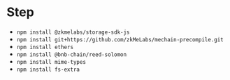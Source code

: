 # Step
* `npm install @zkmelabs/storage-sdk-js`
* `npm install git+https://github.com/zkMeLabs/mechain-precompile.git`
* `npm install ethers`
* `npm install @bnb-chain/reed-solomon`
* `npm install mime-types`
* `npm install fs-extra`